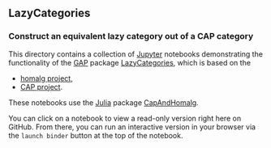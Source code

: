 ## LazyCategories

### Construct an equivalent lazy category out of a CAP category

This directory contains a collection of
[Jupyter](https://jupyter.org/) notebooks demonstrating the
functionality of the [GAP](https://www.gap-system.org/) package
[LazyCategories](https://homalg-project.github.io/pkg/LazyCategories),
which is based on the

* [homalg project](https://homalg-project.github.io/prj/homalg_project),
* [CAP project](https://homalg-project.github.io/prj/CAP_project).

These notebooks use the [Julia](https://julialang.org/) package
[CapAndHomalg](https://github.com/homalg-project/CapAndHomalg.jl).

You can click on a notebook to view a read-only version right here on GitHub.
From there, you can run an interactive version in your browser via the `launch binder` button at the top of the notebook.
